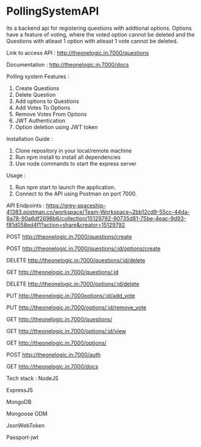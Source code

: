 # PollingSystemAPI
Its a backend api for registering questions with addtional options. Options have a feature of voting, where the voted option cannot be deleted and the Questions with atleast 1 option with atleast 1 vote cannot be deleted.

Link to access API : http://theonelogic.in:7000/questions

Documentation : http://theonelogic.in:7000/docs

Polling system Features :
  1. Create Questions
  2. Delete Question
  3. Add options to Questions
  4. Add Votes To Options
  5. Remove Votes From Options
  6. JWT Authentication
  7. Option deletion using JWT token


Installation Guide :
  1. Clone repository in your local/remote machine
  2. Run npm install to install all dependencies
  3. Use node commands to start the express server


Usage : 
  1. Run npm start to launch the application.
  2. Connect to the API using Postman on port 7000.
  
 
API Endpoints :
  https://grey-spaceship-41383.postman.co/workspace/Team-Workspace~2bb12cd9-55cc-44da-8a78-90a6df2698b6/collection/15129792-90735d81-75be-4eac-9d93-f81d058ed4f1?action=share&creator=15129792
  
POST 	  http://theonelogic.in:7000/questions/create

POST	  http://theonelogic.in:7000/questions/:id/options/create

DELETE	http://theonelogic.in:7000/questions/:id/delete

GET		  http://theonelogic.in:7000/questions/:id

DELETE	http://theonelogic.in:7000/options/:id/delete

PUT		  http://theonelogic.in:7000options/:id/add_vote

PUT	  	http://theonelogic.in:7000/options/:id/remove_vote

GET	  	http://theonelogic.in:7000/questions/

GET		  http://theonelogic.in:7000/options/:id/view

GET		  http://theonelogic.in:7000/options/

POST	  http://theonelogic.in:7000/auth

GET	  	http://theonelogic.in:7000/docs



Tech stack :
  NodeJS
 
  ExpressJS
  
  MongoDB
  
  Mongoose ODM
  
  JsonWebToken
  
  Passport-jwt
